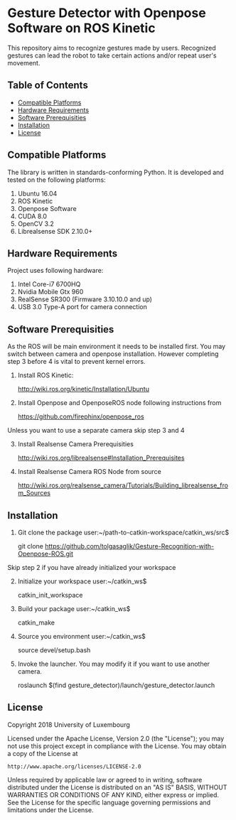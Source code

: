 # Gesture Detector with Openpose Software on ROS Kinetic

This repository aims to recognize gestures made by users. Recognized gestures can lead the robot to take certain actions and/or repeat user's movement.

## Table of Contents
* [Compatible Platforms](#compatible-platforms)
* [Hardware Requirements](#hardware-requirements)
* [Software Prerequisities](#software-prerequisities)
* [Installation](#installation)
* [License](#license)


## Compatible Platforms

The library is written in standards-conforming Python. It is developed and tested on the following platforms:

1. Ubuntu 16.04
2. ROS Kinetic
3. Openpose Software
4. CUDA 8.0
5. OpenCV 3.2
6. Librealsense SDK 2.10.0+


## Hardware Requirements
Project uses following hardware:

1. Intel Core-i7 6700HQ
2. Nvidia Mobile Gtx 960
3. RealSense SR300 (Firmware 3.10.10.0 and up)
4. USB 3.0 Type-A port for camera connection


## Software Prerequisities

As the ROS will be main environment it needs to be installed first. You may switch between camera and openpose installation. However completing step 3 before 4 is vital to prevent kernel errors.

1. Install ROS Kinetic: 
    
    http://wiki.ros.org/kinetic/Installation/Ubuntu

2. Install Openpose and OpenposeROS node following instructions from

    https://github.com/firephinx/openpose_ros

Unless you want to use a separate camera skip step 3 and 4

3. Install Realsense Camera Prerequisities 
    
    http://wiki.ros.org/librealsense#Installation_Prerequisites

4. Install Realsense Camera ROS Node from source 

    http://wiki.ros.org/realsense_camera/Tutorials/Building_librealsense_from_Sources

## Installation

1. Git clone the package user:~/path-to-catkin-workspace/catkin_ws/src$

    git clone https://github.com/tolgasaglik/Gesture-Recognition-with-Openpose-ROS.git

Skip step 2 if you have already initialized your workspace

2. Initialize your workspace user:~/catkin_ws$ 

    catkin_init_workspace 

3. Build your package user:~/catkin_ws$ 

    catkin_make

4. Source you environment user:~/catkin_ws$ 

    source devel/setup.bash

5. Invoke the launcher. You may modify it if you want to use another camera.

    roslaunch $(find gesture_detector)/launch/gesture_detector.launch

## License

Copyright 2018 University of Luxembourg

Licensed under the Apache License, Version 2.0 (the "License");
you may not use this project except in compliance with the License.
You may obtain a copy of the License at

    http://www.apache.org/licenses/LICENSE-2.0

Unless required by applicable law or agreed to in writing, software
distributed under the License is distributed on an "AS IS" BASIS,
WITHOUT WARRANTIES OR CONDITIONS OF ANY KIND, either express or implied.
See the License for the specific language governing permissions and
limitations under the License.
